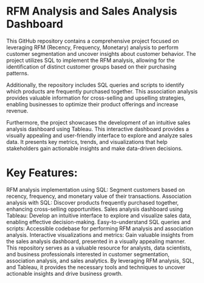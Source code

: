 # RFM Analysis and Sales Analysis Dashboard

This GitHub repository contains a comprehensive project focused on leveraging RFM (Recency, Frequency, Monetary) analysis to perform customer segmentation and uncover insights about customer behavior. The project utilizes SQL to implement the RFM analysis, allowing for the identification of distinct customer groups based on their purchasing patterns.

Additionally, the repository includes SQL queries and scripts to identify which products are frequently purchased together. This association analysis provides valuable information for cross-selling and upselling strategies, enabling businesses to optimize their product offerings and increase revenue.

Furthermore, the project showcases the development of an intuitive sales analysis dashboard using Tableau. This interactive dashboard provides a visually appealing and user-friendly interface to explore and analyze sales data. It presents key metrics, trends, and visualizations that help stakeholders gain actionable insights and make data-driven decisions.

# Key Features:

RFM analysis implementation using SQL: Segment customers based on recency, frequency, and monetary value of their transactions.
Association analysis with SQL: Discover products frequently purchased together, enhancing cross-selling opportunities.
Sales analysis dashboard using Tableau: Develop an intuitive interface to explore and visualize sales data, enabling effective decision-making.
Easy-to-understand SQL queries and scripts: Accessible codebase for performing RFM analysis and association analysis.
Interactive visualizations and metrics: Gain valuable insights from the sales analysis dashboard, presented in a visually appealing manner.
This repository serves as a valuable resource for analysts, data scientists, and business professionals interested in customer segmentation, association analysis, and sales analytics. By leveraging RFM analysis, SQL, and Tableau, it provides the necessary tools and techniques to uncover actionable insights and drive business growth.
